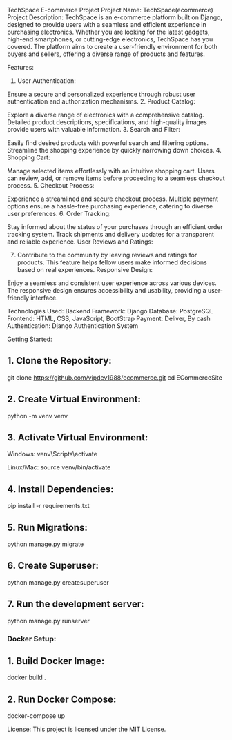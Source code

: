 TechSpace E-commerce Project
Project Name: TechSpace(ecommerce)
Project Description:
TechSpace is an e-commerce platform built on Django, designed to provide users with a seamless and efficient experience in purchasing electronics. Whether you are looking for the latest gadgets, high-end smartphones, or cutting-edge electronics, TechSpace has you covered. The platform aims to create a user-friendly environment for both buyers and sellers, offering a diverse range of products and features.

Features:

1. User Authentication:

Ensure a secure and personalized experience through robust user authentication and authorization mechanisms.
2. Product Catalog:

Explore a diverse range of electronics with a comprehensive catalog. Detailed product descriptions, specifications, and high-quality images provide users with valuable information.
3. Search and Filter:

Easily find desired products with powerful search and filtering options. Streamline the shopping experience by quickly narrowing down choices.
4. Shopping Cart:

Manage selected items effortlessly with an intuitive shopping cart. Users can review, add, or remove items before proceeding to a seamless checkout process.
5. Checkout Process:

Experience a streamlined and secure checkout process. Multiple payment options ensure a hassle-free purchasing experience, catering to diverse user preferences.
6. Order Tracking:

Stay informed about the status of your purchases through an efficient order tracking system. Track shipments and delivery updates for a transparent and reliable experience.
User Reviews and Ratings:

7. Contribute to the community by leaving reviews and ratings for products. This feature helps fellow users make informed decisions based on real experiences.
Responsive Design:

Enjoy a seamless and consistent user experience across various devices. The responsive design ensures accessibility and usability, providing a user-friendly interface.


Technologies Used:
Backend Framework: Django
Database: PostgreSQL
Frontend: HTML, CSS, JavaScript, BootStrap
Payment: Deliver, By cash
Authentication: Django Authentication System

Getting Started:

## 1. Clone the Repository:

git clone https://github.com/vipdev1988/ecommerce.git
cd ECommerceSite

## 2. Create Virtual Environment:

python -m venv venv

## 3. Activate Virtual Environment:

Windows:
venv\Scripts\activate

Linux/Mac:
source venv/bin/activate

## 4. Install Dependencies:

pip install -r requirements.txt

## 5. Run Migrations:

python manage.py migrate

## 6. Create Superuser:

python manage.py createsuperuser

## 7. Run the development server:

python manage.py runserver


### Docker Setup:

## 1. Build Docker Image:

docker build  .
## 2. Run Docker Compose:

docker-compose up

License:
This project is licensed under the MIT License.
